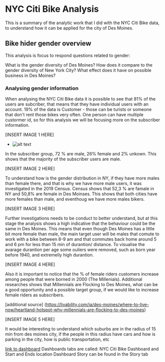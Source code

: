 # NYC Citi Bike Analysis

This is a summary of the analytic work that I did with the NYC Citi Bike data, to understand how it can be applied for the city of Des Moines.

## Bike hider gender overview  
This analysis is focus to respond questions related to gender: 

What is the gender diversity of Des Moines? How does it compare to the gender diversity of New York City? What effect does it have on possible business in Des Moines?

### Analysing gender information
When analysing the NYC Citi Bike data it is possible to see that 81% of the users are subcriber, that means that they have individual users with an account.
19% of the data is Customer - those can be turists or someone that don't rent those bikes very often. One person can have multiple custormer id, so for this analysis we will be focusing more on the subscriber information.

[INSERT IMAGE 1 HERE]
- ![alt text]( https:// )

In the subscriber group, 72 % are male, 26% female and 2% unkown. This shows that the majority of the subscriber users are male.

[INSERT IMAGE 2 HERE]

To understand how is the gender distribution in NY, if they have more males than female there, and that is why we have more male users, it was investigated in the 2019 Census. Census shows that 52,3 % are famale in NY and 50,8% are female in Des Moinses. This shows that both cities have more females than male, and eventhoug we have more males bikers. 

[INSERT IMAGE 3 HERE]

Further investigations needs to be conduct to better understand, but at this stage the analysis shows a high indicative that the behaviour could be the same in Des Moines. 
This means that even though Des Moines has a little bit more female than male, the main target user will be males that comute to work with a bike between 8-9 am and that commutes back home around 5 and 6 pm for less than 15 min of durantion/ distance. 
To visualise the avarage durantion per age some ouliers were removed, such as born year before 1940, and extremelly high durantion.

[INSERT IMAGE 4 HERE]

Also it is important to notice that the % of female riders customers increase among people that were borned in 2000 (The Millenials). Additional researches shows that Millennials are Flocking to Des Moines, what can be a good opportunity and a possible target group, if we would like to increase female riders as subscribers.

[additional source] (https://livability.com/ia/des-moines/where-to-live-now/heartland-hotspot-why-millennials-are-flocking-to-des-moines)

[INSERT IMAGE 5 HERE]

It would be interesting to understand which suburbs are in the radius of 15 min from des moines city, if the people in this radius have cars and how is parking in the city, how is public transportation, etc

[link to dashboard](https://public.tableau.com/profile/danigio#!/vizhome/Module14_black/Story?publish=yes)
Dashboards tabs are called: NYC Citi Bike Dashboard and Start and Ends location Dashboard
Story can be found in the Story tab
